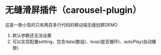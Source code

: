 # 无缝滑屏插件（carousel-plugin）
这是一款小型的只有两百多行代码的移动端无缝划屏DEMO
1. 默认参数还无法设置
2. 可以实现配置setting，包含data(数组)、loop(是否循环)、autoPlay(自动播放)